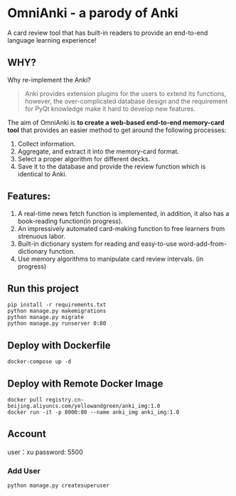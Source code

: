 # OmniAnki - a parody of Anki

A card review tool that has built-in readers to provide an end-to-end language learning experience!

## **WHY?**

Why re-implement the Anki?

> Anki provides extension plugins for the users to extend its functions, however, the over-complicated database design and the requirement for PyQt knowledge make it hard to develop new features.

The aim of OmniAnki is **to create a web-based end-to-end memory-card tool** that provides an easier method to get around the following processes:

1. Collect information.
2. Aggregate, and extract it into the memory-card format.
3. Select a proper algorithm for different decks.
4. Save it to the database and provide the review function which is identical to Anki.

## **Features:**

1. A real-time news fetch function is implemented, in addition, it also has a book-reading function(in progress).
2. An impressively automated card-making function to free learners from strenuous labor. 
3. Built-in dictionary system for reading and easy-to-use word-add-from-dictionary function.
4. Use memory algorithms to manipulate card review intervals. (in progress)

## Run this project

```shell
pip install -r requirements.txt
python manage.py makemigrations
python manage.py migrate
python manage.py runserver 0:80
```

## Deploy with Dockerfile

~~~shell
docker-compose up -d
~~~

## Deploy with Remote Docker Image

```shell
docker pull registry.cn-beijing.aliyuncs.com/yellowandgreen/anki_img:1.0
docker run -it -p 8000:80 --name anki_img anki_img:1.0
```


## Account

user：xu 
password: 5500

### Add User

```
python manage.py createsuperuser
```

